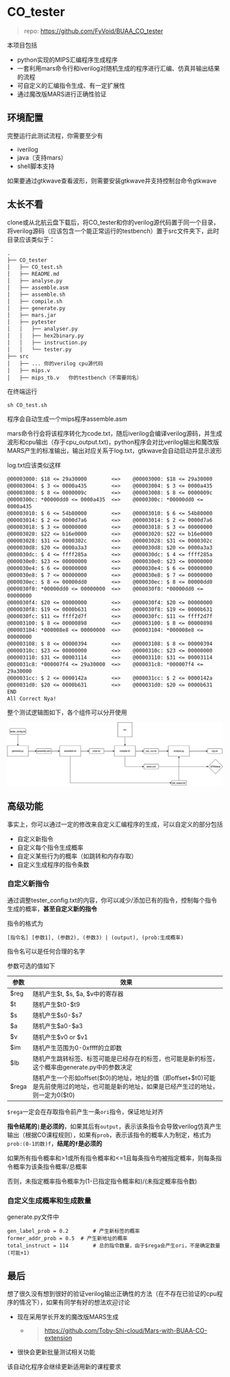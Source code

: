 # CO_tester

> repo: https://github.com/FyVoid/BUAA_CO_tester

本项目包括

* python实现的MIPS汇编程序生成程序
* 一套利用mars命令行和iverilog对随机生成的程序进行汇编、仿真并输出结果的流程
* 可自定义的汇编指令生成、有一定扩展性
* 通过魔改版MARS进行正确性验证

## 环境配置

完整运行此测试流程，你需要至少有

* iverilog
* java（支持mars）
* shell脚本支持

如果要通过gtkwave查看波形，则需要安装gtkwave并支持控制台命令gtkwave

## 太长不看

clone或从北航云盘下载后，将CO_tester和你的verilog源代码置于同一个目录，将verilog源码（应该包含一个能正常运行的testbench）置于src文件夹下，此时目录应该类似于：

```
.
├── CO_tester
│   ├── CO_test.sh
│   ├── README.md
│   ├── analyse.py
│   ├── assemble.asm
│   ├── assemble.sh
│   ├── compile.sh
│   ├── generate.py
│   ├── mars.jar
│   ├── pytester
│   │   ├── analyser.py
│   │   ├── hex2binary.py
│   │   ├── instruction.py
│   │   └── tester.py
├── src
│   ├── ... 你的verilog cpu源代码
│   ├── mips.v
│   ├── mips_tb.v	你的testbench（不需要同名）
```

在终端运行

```
sh CO_test.sh
```

程序会自动生成一个mips程序assemble.asm

mars命令行会将该程序转化为code.txt，随后iverilog会编译verilog源码，并生成波形和cpu输出（存于cpu_output.txt)，python程序会对比verilog输出和魔改版MARS产生的标准输出，输出对应关系于log.txt，gtkwave会自动启动并显示波形

log.txt应该类似这样

```
@00003000: $18 <= 29a30000        <=>    @00003000: $18 <= 29a30000
@00003004: $ 3 <= 0000a435        <=>    @00003004: $ 3 <= 0000a435
@00003008: $ 8 <= 0000009c        <=>    @00003008: $ 8 <= 0000009c
@0000300c: *00000dd0 <= 0000a435  <=>    @0000300c: *00000dd0 <= 0000a435
@00003010: $ 6 <= 54b80000        <=>    @00003010: $ 6 <= 54b80000
@00003014: $ 2 <= 0000d7a6        <=>    @00003014: $ 2 <= 0000d7a6
@00003018: $ 3 <= 00000000        <=>    @00003018: $ 3 <= 00000000
@00003020: $22 <= b16e0000        <=>    @00003020: $22 <= b16e0000
@00003028: $31 <= 0000302c        <=>    @00003028: $31 <= 0000302c
@000030d8: $20 <= 0000a3a3        <=>    @000030d8: $20 <= 0000a3a3
@000030dc: $ 4 <= ffff285a        <=>    @000030dc: $ 4 <= ffff285a
@000030e0: $23 <= 00000000        <=>    @000030e0: $23 <= 00000000
@000030e4: $ 6 <= 00000000        <=>    @000030e4: $ 6 <= 00000000
@000030e8: $ 7 <= 00000000        <=>    @000030e8: $ 7 <= 00000000
@000030ec: $ 8 <= 00000dd0        <=>    @000030ec: $ 8 <= 00000dd0
@000030f0: *00000dd0 <= 00000000  <=>    @000030f0: *00000dd0 <= 00000000
@000030f4: $20 <= 00000000        <=>    @000030f4: $20 <= 00000000
@000030f8: $19 <= 0000b631        <=>    @000030f8: $19 <= 0000b631
@000030fc: $11 <= ffff2d7f        <=>    @000030fc: $11 <= ffff2d7f
@00003100: $ 8 <= 00000898        <=>    @00003100: $ 8 <= 00000898
@00003104: *000008e8 <= 00000000  <=>    @00003104: *000008e8 <= 00000000
@00003108: $ 8 <= 00000394        <=>    @00003108: $ 8 <= 00000394
@0000310c: $23 <= 00000000        <=>    @0000310c: $23 <= 00000000
@00003110: $31 <= 00003114        <=>    @00003110: $31 <= 00003114
@000031c8: *000007f4 <= 29a30000  <=>    @000031c8: *000007f4 <= 29a30000
@000031cc: $ 2 <= 0000142a        <=>    @000031cc: $ 2 <= 0000142a
@000031d0: $20 <= 0000b631        <=>    @000031d0: $20 <= 0000b631
END
All Correct Nya!
```

整个测试逻辑图如下，各个组件可以分开使用

![tester.drawio](./asset/tester.drawio.png)

## 高级功能

事实上，你可以通过一定的修改来自定义汇编程序的生成，可以自定义的部分包括

* 自定义新指令
* 自定义每个指令生成概率
* 自定义某些行为的概率（如跳转和内存存取）
* 自定义生成程序的指令条数

### 自定义新指令

通过调整tester_config.txt的内容，你可以减少/添加已有的指令，控制每个指令生成的概率，**甚至自定义新的指令**

指令的格式为

```
[指令名] [参数1], (参数2), (参数3) | (output), (prob:生成概率)
```

指令名可以是任何合理的名字

参数可选的值如下

| 参数  | 效果                                                         |
| ----- | ------------------------------------------------------------ |
| $reg  | 随机产生\$t, \$s, \$a, \$v中的寄存器                         |
| $t    | 随机产生$t0-\$t9                                             |
| $s    | 随机产生\$s0-\$s7                                            |
| $a    | 随机产生$a0-\$a3                                             |
| $v    | 随机产生\$v0 or \$v1                                         |
| $im   | 随机产生范围为0-0xffff的立即数                               |
| $lb   | 随机产生跳转标签、标签可能是已经存在的标签，也可能是新的标签，这个概率由generate.py中的参数决定 |
| $rega | 随机产生一个形如offset($t0)的地址，地址的值（即offset+\$t0)可能是先前使用过的地址，也可能是新的地址，如果是已经产生过的地址，则一定为0(\$t0) |

`$rega`一定会在存取指令前产生一条`ori`指令，保证地址对齐

**指令结尾的`|`是必须的**，如果其后有`output`，表示该条指令会导致verilog仿真产生输出（根据CO课程规则），如果有`prob`，表示该指令的概率人为制定，格式为`prob:(0-1的数)f`，**结尾的`f`是必须的**

如果所有指令概率和>1或所有指令概率和<=1且每条指令均被指定概率，则每条指令概率为该条指令概率/总概率

否则，未指定概率指令概率为(1-已指定指令概率和)/(未指定概率指令数)

### 自定义生成概率和生成数量

generate.py文件中

```
gen_label_prob = 0.2		# 产生新标签的概率
former_addr_prob = 0.5	# 产生新地址的概率
total_instruct = 114		# 总的指令数量，由于$rega会产生ori，不是确定数量(可能+1)
```

## 最后

想了很久没有想到很好的验证verilog输出正确性的方法（在不存在已验证的cpu程序的情况下），如果有同学有好的想法欢迎讨论

* 现在采用学长开发的魔改版MARS生成

  * > https://github.com/Toby-Shi-cloud/Mars-with-BUAA-CO-extension

* 很快会更新批量测试相关功能

该自动化程序会继续更新适用新的课程要求